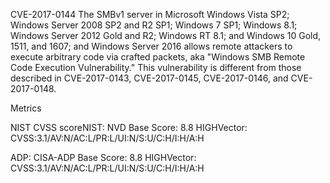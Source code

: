 CVE-2017-0144 
The SMBv1 server in Microsoft Windows Vista SP2; Windows Server 2008 SP2 and R2 SP1; Windows 7 SP1; Windows 8.1; Windows Server 2012 Gold and R2; Windows RT 8.1; and Windows 10 Gold, 1511, and 1607; 
and Windows Server 2016 allows remote attackers to execute arbitrary code via crafted packets, aka "Windows SMB Remote Code Execution Vulnerability." 
This vulnerability is different from those described in CVE-2017-0143, CVE-2017-0145, CVE-2017-0146, and CVE-2017-0148.


Metrics   

NIST CVSS scoreNIST: NVD
Base Score: 8.8 HIGHVector:  CVSS:3.1/AV:N/AC:L/PR:L/UI:N/S:U/C:H/I:H/A:H

ADP:  CISA-ADP
Base Score: 8.8 HIGHVector:  CVSS:3.1/AV:N/AC:L/PR:L/UI:N/S:U/C:H/I:H/A:H
